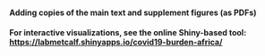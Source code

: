 #### Adding copies of the main text and supplement figures (as PDFs)

#### For interactive visualizations, see the online Shiny-based tool: https://labmetcalf.shinyapps.io/covid19-burden-africa/
